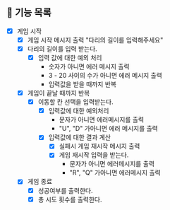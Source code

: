 ## 🚀 기능 목록

- [x] 게임 시작
    - [x] 게임 시작 메시지 출력 "다리의 길이를 입력해주세요"
    - [x] 다리의 길이를 입력 받는다.
      - [x] 입력 값에 대한 예외 처리
        - 숫자가 아니면 에러 메시지 출력
        - 3 - 20 사이의 수가 아니면 에러 메시지 출력
        - 입력값을 받을 때까지 반복
    - [x] 게임이 끝날 때까지 반복
      - [x] 이동할 칸 선택을 입력받는다.
        - [x] 입력값에 대한 예외처리
          - 문자가 아니면 에러메시지를 출력 
          - "U", "D" 가아니면 에러 메시지를 출력
        - [x] 입력값에 대한 결과 계산
          - [x] 실패시 게임 재시작 메시지 출력
          - [x] 게임 재시작 입력을 받는다.
            - 문자가 아니면 에러메시지를 출력
            - "R", "Q" 가아니면 에러메시지 출력
    - [x] 게임 종료
      - [x] 성공여부를 출력한다.
      - [x] 총 시도 횟수를 출력한다.
